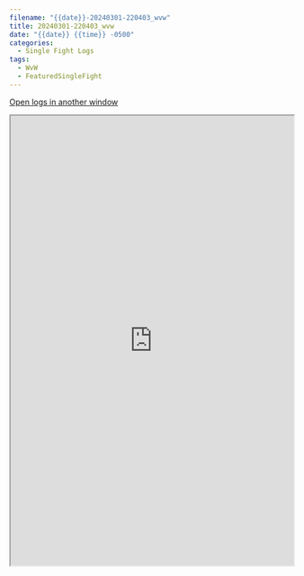 ```yaml
---
filename: "{{date}}-20240301-220403_wvw"
title: 20240301-220403_wvw
date: "{{date}} {{time}} -0500"
categories:
  - Single Fight Logs
tags:
  - WvW
  - FeaturedSingleFight
---
```

<a href="https://wvw.report/mEAw-20240301-220403_wvw" target="_blank">Open logs in another window</a>

<iframe src="https://wvw.report/mEAw-20240301-220403_wvw" width="100%" height="800" style="display:block; margin: 0 auto;"> </iframe>